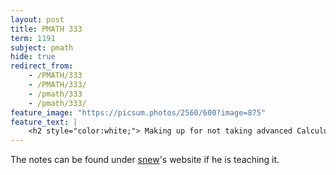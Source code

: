 ```yaml
---
layout: post
title: PMATH 333
term: 1191
subject: pmath
hide: true
redirect_from:
    - /PMATH/333
    - /PMATH/333/
    - /pmath/333
    - /pmath/333/
feature_image: "https://picsum.photos/2560/600?image=875"
feature_text: |
    <h2 style="color:white;"> Making up for not taking advanced Calculus </h2>
---
```


The notes can be found under [snew](http://www.math.uwaterloo.ca/~snew/)'s website if he is teaching it.
